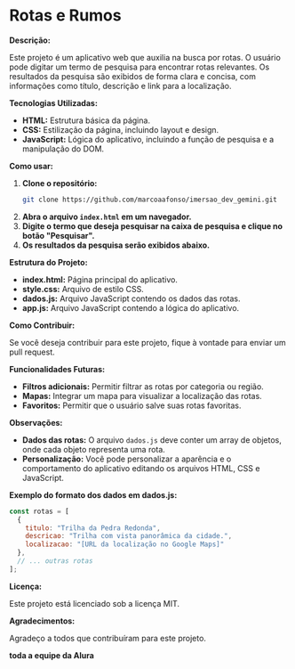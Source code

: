 # Rotas e Rumos

**Descrição:**

Este projeto é um aplicativo web que auxilia na busca por rotas. O usuário pode digitar um termo de pesquisa para encontrar rotas relevantes. Os resultados da pesquisa são exibidos de forma clara e concisa, com informações como título, descrição e link para a localização.

**Tecnologias Utilizadas:**

* **HTML:** Estrutura básica da página.
* **CSS:** Estilização da página, incluindo layout e design.
* **JavaScript:** Lógica do aplicativo, incluindo a função de pesquisa e a manipulação do DOM.

**Como usar:**

1. **Clone o repositório:**
   ```bash
   git clone https://github.com/marcoaafonso/imersao_dev_gemini.git
   ```
2. **Abra o arquivo `index.html` em um navegador.**
3. **Digite o termo que deseja pesquisar na caixa de pesquisa e clique no botão "Pesquisar".**
4. **Os resultados da pesquisa serão exibidos abaixo.**

**Estrutura do Projeto:**

* **index.html:** Página principal do aplicativo.
* **style.css:** Arquivo de estilo CSS.
* **dados.js:** Arquivo JavaScript contendo os dados das rotas.
* **app.js:** Arquivo JavaScript contendo a lógica do aplicativo.

**Como Contribuir:**

Se você deseja contribuir para este projeto, fique à vontade para enviar um pull request.

**Funcionalidades Futuras:**

* **Filtros adicionais:** Permitir filtrar as rotas por categoria ou região.
* **Mapas:** Integrar um mapa para visualizar a localização das rotas.
* **Favoritos:** Permitir que o usuário salve suas rotas favoritas.

**Observações:**

* **Dados das rotas:** O arquivo `dados.js` deve conter um array de objetos, onde cada objeto representa uma rota.
* **Personalização:** Você pode personalizar a aparência e o comportamento do aplicativo editando os arquivos HTML, CSS e JavaScript.

**Exemplo do formato dos dados em dados.js:**

```javascript
const rotas = [
  {
    titulo: "Trilha da Pedra Redonda",
    descricao: "Trilha com vista panorâmica da cidade.",
    localizacao: "[URL da localização no Google Maps]"
  },
  // ... outras rotas
];
```

**Licença:**

Este projeto está licenciado sob a licença MIT.

**Agradecimentos:**

Agradeço a todos que contribuíram para este projeto.

**toda a equipe da Alura**

